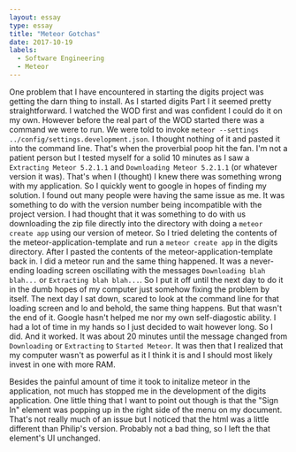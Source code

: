 ```yaml
---
layout: essay
type: essay
title: "Meteor Gotchas"
date: 2017-10-19
labels:
  - Software Engineering
  - Meteor
---
```


  One problem that I have encountered in starting the digits project was getting the darn thing to install. As I started digits Part I it seemed pretty straightforward. I watched the WOD first and was confident I could do it on my own. However before the real part of the WOD started there was a command we were to run. We were told to invoke ```meteor --settings ../config/settings.development.json```. I thought nothing of it and pasted it into the command line. That's when the proverbial poop hit the fan. I'm not a patient person but I tested myself for a solid 10 minutes as I saw a ```Extracting Meteor 5.2.1.1``` and ```Downloading Meteor 5.2.1.1``` (or whatever version it was). That's when I (thought) I knew there was something wrong with my application. So I quickly went to google in hopes of finding my solution. I found out many people were having the same issue as me. It was something to do with the version number being incompatible with the project version. I had thought that it was something to do with us downloading the zip file directly into the directory with doing a ```meteor create app``` using our version of meteor. So I tried deleting the contents of the meteor-application-template and run a ```meteor create app``` in the digits directory. After I pasted the contents of the meteor-application-template back in. I did a meteor run and the same thing happened. It was a never-ending loading screen oscillating with the messages ```Downloading blah blah...``` or ```Extracting blah blah...```. So I put it off until the next day to do it in the dumb hopes of my computer just somehow fixing the problem by itself. The next day I sat down, scared to look at the command line for that loading screen and lo and behold, the same thing happens. But that wasn't the end of it. Google hasn't helped me nor my own self-diagostic ability. I had a lot of time in my hands so I just decided to wait however long. So I did. And it worked. It was about 20 minutes until the message changed from ```Downloading``` or ```Extracting``` to ```Started Meteor```. It was then that I realized that my computer wasn't as powerful as it I think it is and I should most likely invest in one with more RAM.

  Besides the painful amount of time it took to initalize meteor in the application, not much has stopped me in the development of the digits application. One little thing that I want to point out though is that the "Sign In" element was popping up in the right side of the menu on my document. That's not really much of an issue but I noticed that the html was a little different than Philip's version. Probably not a bad thing, so I left the that element's UI unchanged. 
